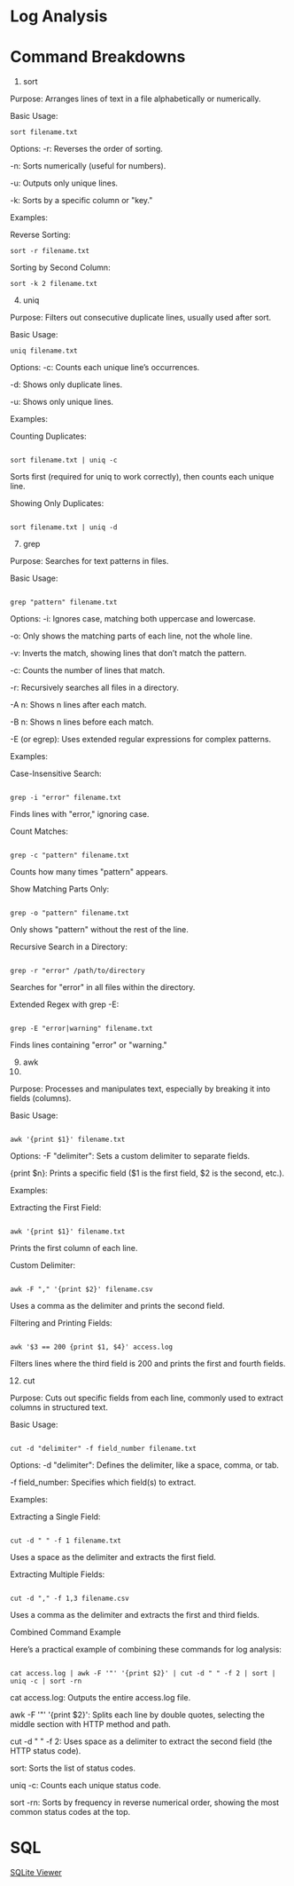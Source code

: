 # Log Analysis

# Command Breakdowns

1. sort
   
Purpose: Arranges lines of text in a file alphabetically or numerically.

Basic Usage:

```
sort filename.txt

```

Options:
-r: Reverses the order of sorting.

-n: Sorts numerically (useful for numbers).

-u: Outputs only unique lines.

-k: Sorts by a specific column or "key."


Examples:

Reverse Sorting:

```
sort -r filename.txt

```
Sorting by Second Column:

```
sort -k 2 filename.txt

```

4. uniq

Purpose: Filters out consecutive duplicate lines, usually used after sort.

Basic Usage:

```
uniq filename.txt

```

Options:
-c: Counts each unique line’s occurrences.

-d: Shows only duplicate lines.

-u: Shows only unique lines.


Examples:

Counting Duplicates:


```

sort filename.txt | uniq -c

```

Sorts first (required for uniq to work correctly), then counts each unique line.

Showing Only Duplicates:

```

sort filename.txt | uniq -d

```

7. grep
   
Purpose: Searches for text patterns in files.

Basic Usage:


```

grep "pattern" filename.txt

```

Options:
-i: Ignores case, matching both uppercase and lowercase.

-o: Only shows the matching parts of each line, not the whole line.

-v: Inverts the match, showing lines that don’t match the pattern.

-c: Counts the number of lines that match.

-r: Recursively searches all files in a directory.

-A n: Shows n lines after each match.

-B n: Shows n lines before each match.

-E (or egrep): Uses extended regular expressions for complex patterns.

Examples:

Case-Insensitive Search:


```

grep -i "error" filename.txt

```

Finds lines with "error," ignoring case.

Count Matches:

```

grep -c "pattern" filename.txt

```

Counts how many times "pattern" appears.

Show Matching Parts Only:

```

grep -o "pattern" filename.txt

```

Only shows "pattern" without the rest of the line.

Recursive Search in a Directory:


```

grep -r "error" /path/to/directory

```

Searches for "error" in all files within the directory.

Extended Regex with grep -E:


```

grep -E "error|warning" filename.txt

```

Finds lines containing "error" or "warning."

9. awk
10. 
Purpose: Processes and manipulates text, especially by breaking it into fields (columns).

Basic Usage:

```

awk '{print $1}' filename.txt

```

Options:
-F "delimiter": Sets a custom delimiter to separate fields.

{print $n}: Prints a specific field ($1 is the first field, $2 is the second, etc.).

Examples:

Extracting the First Field:

```

awk '{print $1}' filename.txt

```

Prints the first column of each line.

Custom Delimiter:

```

awk -F "," '{print $2}' filename.csv

```

Uses a comma as the delimiter and prints the second field.

Filtering and Printing Fields:

```

awk '$3 == 200 {print $1, $4}' access.log

```

Filters lines where the third field is 200 and prints the first and fourth fields.

12. cut
    
Purpose: Cuts out specific fields from each line, commonly used to extract columns in structured text.

Basic Usage:

```

cut -d "delimiter" -f field_number filename.txt

```
Options:
-d "delimiter": Defines the delimiter, like a space, comma, or tab.

-f field_number: Specifies which field(s) to extract.

Examples:

Extracting a Single Field:

```

cut -d " " -f 1 filename.txt

```

Uses a space as the delimiter and extracts the first field.

Extracting Multiple Fields:


```

cut -d "," -f 1,3 filename.csv

```

Uses a comma as the delimiter and extracts the first and third fields.

Combined Command Example

Here’s a practical example of combining these commands for log analysis:

```

cat access.log | awk -F '"' '{print $2}' | cut -d " " -f 2 | sort | uniq -c | sort -rn

```
cat access.log: Outputs the entire access.log file.

awk -F '"' '{print $2}': Splits each line by double quotes, selecting the middle section with HTTP method and path.

cut -d " " -f 2: Uses space as a delimiter to extract the second field (the HTTP status code).

sort: Sorts the list of status codes.

uniq -c: Counts each unique status code.

sort -rn: Sorts by frequency in reverse numerical order, showing the most common status codes at the top.

# SQL

[SQLite Viewer](https://inloop.github.io/sqlite-viewer/)
